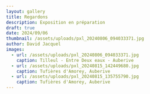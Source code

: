 ```yaml
---
layout: gallery
title: Regardons
description: Exposition en préparation
draft: true
date: 2024/09/06
thumbnail: /assets/uploads/pxl_20240806_094033371.jpg
author: David Jacquel
images:
  - url: /assets/uploads/pxl_20240806_094033371.jpg
    caption: Tilleul - Entre Deux eaux - Auberive
  - url: /assets/uploads/pxl_20240815_142449680.jpg
    caption: Tufières d'Amorey, Auberive
  - url: /assets/uploads/pxl_20240815_135755790.jpg
    caption: Tufières d'Amorey, Auberive
---
```


